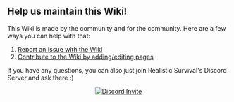 ## Help us maintain this Wiki!
This Wiki is made by the community and for the community.
Here are a few ways you can help with that:

1. [Report an Issue with the Wiki](https://github.com/ValMobile/RealisticSurvival-Wiki/issues)
2. [Contribute to the Wiki by adding/editing pages](https://github.com/ValMobile/RealisticSurvival/wiki/Expanding-the-Wiki)

If you have any questions, you can also just join Realistic Survival's Discord Server and ask there :)
<p align="center">
  <a href="https://discord.gg/mMt3f4usqK">
    <img src="" alt="Discord Invite"/>
  </a>
</p>

